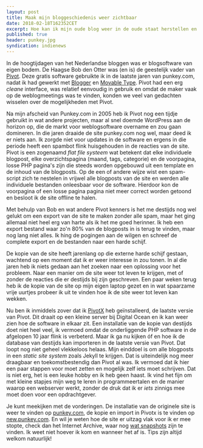 ```yaml
---
layout: post
title: Maak mijn bloggeschiedenis weer zichtbaar
date: 2018-02-18T162352CET
excerpt: Hoe kan ik mijn oude blog weer in de oude staat herstellen en omzetten naar een IndieWeb vriendelijk formaat?
published: true
header: punkey.jpg
syndication: indienews
---
```

In de hoogtijdagen van het Nederlandse bloggen was er blogsoftware van eigen bodem. De Haagse Bob den Otter was (en is) de geestelijk vader van [Pivot](http://pivotlog.net/). Deze gratis software gebruikte ik in de laatste jaren van punkey.com, nadat ik had gewerkt met [Blogger](https://blogger.com) en [Movable Type](https://www.movabletype.org/). Pivot had een erg _cleane_ interface, was relatief eenvoudig in gebruik en omdat de maker vaak op de weblogmeetings was te vinden, konden we veel van gedachten wisselen over de mogelijkheden met Pivot. 

Na mijn afscheid van Punkey.com in 2005 heb ik Pivot nog een tijdje gebruikt in wat andere projecten, maar al snel doemde WordPress aan de horizon op, die de markt voor weblogsoftware overname en zou gaan domineren. 
In die jaren draaide de site punkey.com nog wel, maar deed ik er niets aan. Ik zorgde niet voor updates in de software en ergens in die periode heeft een spambot flink huisgehouden in de reacties van de site. Pivot is een zogenaamd _flat file systeem_ wat betekent dat elke individuele blogpost, elke overzichtspagina (maand, tags, categorie) en de voorpagina, losse PHP pagina's zijn die steeds worden opgebouwd uit een template en de inhoud van de blogposts. Op de een of andere wijze wist een spam-script zich te nestelen in vrijwel alle blogposts van de site en werden alle individuele bestanden onleesbaar voor de software. Hierdoor kon de voorpagina of een losse pagina pagina niet meer correct worden getoond en besloot ik de site offline te halen. 

Met behulp van Bob en wat andere Pivot kenners is het me destijds nog wel gelukt om een export van de site te maken zonder alle spam, maar het ging allemaal niet heel erg van harte als ik het me goed herinner. Ik heb een export bestand waar zo'n 80% van de blogposts in is terug te vinden, maar nog lang niet alles. Ik hing de pogingen aan de wilgen en schreef de complete export en de bestanden naar een harde schijf. 

De kopie van de site heeft jarenlang op die externe harde schijf gestaan, wachtend op een moment dat ik er weer interesse in zou tonen. In al die jaren heb ik niets gedaan aan het zoeken naar een oplossing voor het probleem. Naar een manier om de site weer tot leven te krijgen, met of zonder de reacties die er destijds bij zijn geschreven. Een paar weken terug heb ik de kopie van de site op mijn eigen laptop gezet en in wat spaarzame vrije uurtjes probeer ik uit te vinden hoe ik de site weer tot leven kan wekken. 

Nu ben ik inmiddels zover dat ik [PivotX](http://pivotx.net/) heb geïnstalleerd, de laatste versie van Pivot. Dit draait op een kleine server bij Digital Ocean en ik kan weer zien hoe de software in elkaar zit. Een installatie van de kopie van destijds doet niet heel veel, ik vermoed omdat de onderliggende PHP software in de afgelopen 10 jaar flink is verbeterd. Maar ik ga nu kijken óf en hoe ik de database van destijds kan importeren in de laatste versie van Pivot. Dat loopt nog niet geheel vlekkeloos helaas. Mijn einddoel is om alle blogposts in een _static site system_ zoals Jekyll te krijgen. Dat is uiteindelijk nog meer draagbaar en toekomstbestendig dan Pivot al was. Ik vermoed dat ik hier een paar stappen voor moet zetten en mogelijk zelf iets moet schrijven. Dat is niet erg, het is een leuke hobby en ik heb geen haast. Ik vind het fijn om met kleine stapjes mijn weg te leren in programmeertalen en de manier waarop een webserver werkt, zonder de druk dat ik er _iets_ zinnigs mee moet doen voor een opdrachtgever. 

Je kunt meekijken met de vorderingen. De installatie van de originele site is weer te vinden op [punkey.com](http://punkey.com/), de kopie en import in Pivotx is te vinden op [new.punkey.com](http://new.punkey.com/). En wil je weten hoe de site er uitzag vlak voor ik er mee stopte, check dan het Internet Archive, waar nog [wat snapshots](http://web.archive.org/web/20050601000000*/punkey.com) zijn te vinden. Ik weet niet hoever ik kom en wanneer het af is. Tips zijn altijd welkom natuurlijk!